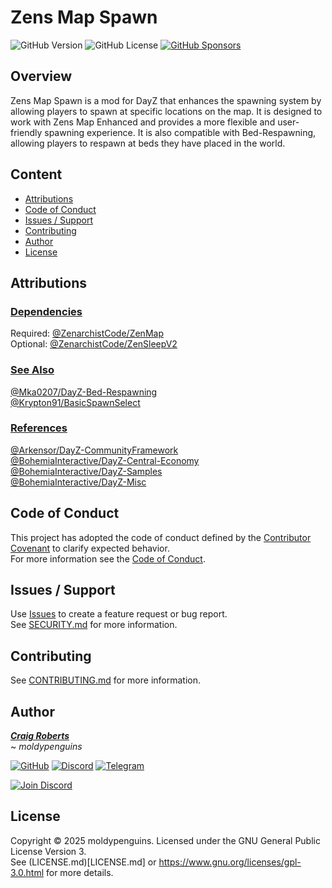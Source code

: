 # Zens Map Spawn

![GitHub Version](https://img.shields.io/github/v/tag/moldypenguins/ZenMapSpawn?include_prereleases&sort=semver&style=for-the-badge&logo=github&label=version)
![GitHub License](https://img.shields.io/github/license/moldypenguins/ZenMapSpawn?style=for-the-badge&logo=github)
[![GitHub Sponsors][sponsors-src]][sponsors-href]

## Overview
Zens Map Spawn is a mod for DayZ that enhances the spawning system by allowing players to spawn at specific locations on the map. 
It is designed to work with Zens Map Enhanced and provides a more flexible and user-friendly spawning experience. 
It is also compatible with Bed-Respawning, allowing players to respawn at beds they have placed in the world.

## Content
- [Attributions](#attributions)
- [Code of Conduct](#code-of-conduct)
- [Issues / Support](#issues-/-support)
- [Contributing](#contributing)
- [Author](#author)
- [License](#license)


## Attributions

### <ins>Dependencies</ins>
Required: [@ZenarchistCode/ZenMap](https://github.com/ZenarchistCode/ZenMap)  
Optional: [@ZenarchistCode/ZenSleepV2](https://github.com/ZenarchistCode/ZenSleepV2)

### <ins>See Also</ins>
[@Mka0207/DayZ-Bed-Respawning](https://github.com/Mka0207/DayZ-Bed-Respawning)  
[@Krypton91/BasicSpawnSelect](https://github.com/Krypton91/BasicSpawnSelect)  

### <ins>References</ins>
[@Arkensor/DayZ-CommunityFramework](https://github.com/Arkensor/DayZ-CommunityFramework)  
[@BohemiaInteractive/DayZ-Central-Economy](https://github.com/BohemiaInteractive/DayZ-Central-Economy)  
[@BohemiaInteractive/DayZ-Samples](https://github.com/BohemiaInteractive/DayZ-Samples)  
[@BohemiaInteractive/DayZ-Misc](https://github.com/BohemiaInteractive/DayZ-Misc)  

## Code of Conduct
This project has adopted the code of conduct defined by the [Contributor Covenant](http://contributor-covenant.org/) to clarify expected behavior.  
For more information see the [Code of Conduct](CODE_OF_CONDUCT.md).

## Issues / Support
Use [Issues](https://github.com/moldypenguins/ZenMapSpawn/issues) to create a feature request or bug report.  
See [SECURITY.md](SECURITY.md) for more information.  

## Contributing
See [CONTRIBUTING.md](CONTRIBUTING.md) for more information.  

## Author
<ins>_**Craig Roberts**_</ins>  
 ~ _moldypenguins_

[![GitHub][moldypenguins-github]](https://github.com/moldypenguins)
[![Discord][moldypenguins-discord]](https://discordapp.com/users/346771877211144194)
[![Telegram][moldypenguins-telegram]](https://t.me/moldypenguins)

[![Join Discord](discord-img)](https://discord.gg/WrDPtDh)

## License
Copyright © 2025 moldypenguins. Licensed under the GNU General Public License Version 3.  
See (LICENSE.md)[LICENSE.md] or https://www.gnu.org/licenses/gpl-3.0.html for more details.


<!-- Media -->
[github-href]: https://github.com/moldypenguins/ZenMapSpawn
[discord-img]:.github/discord.png
[sponsors-href]: https://github.com/sponsors/moldypenguins
[sponsors-src]: https://img.shields.io/badge/sponsor-30363D?style=for-the-badge&logo=GitHub-Sponsors&logoColor=EA4AAA

[moldypenguins-github]: https://img.shields.io/badge/moldypenguins-6e5494?labelColor=555555&logo=github&style=for-the-badge
[moldypenguins-discord]: https://img.shields.io/badge/@moldypenguins-5865F2?labelColor=555555&logo=discord&style=for-the-badge
[moldypenguins-telegram]: https://img.shields.io/badge/@moldypenguins-27A7E7?labelColor=555555&logo=telegram&style=for-the-badge


